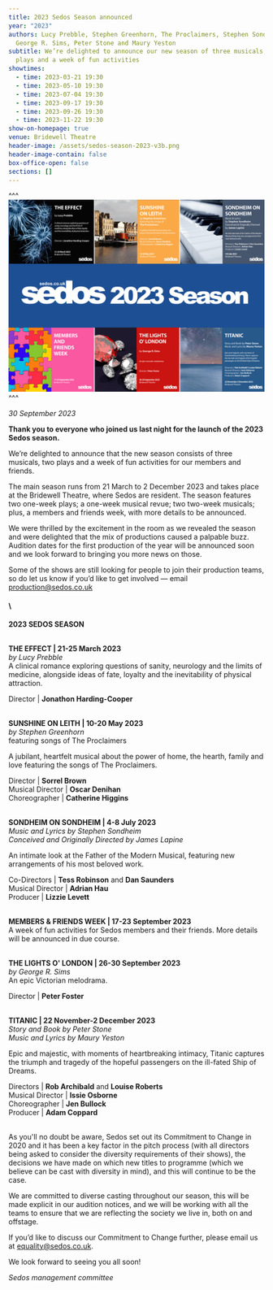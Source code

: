 ```yaml
---
title: 2023 Sedos Season announced
year: "2023"
authors: Lucy Prebble, Stephen Greenhorn, The Proclaimers, Stephen Sondheim,
  George R. Sims, Peter Stone and Maury Yeston
subtitle: We’re delighted to announce our new season of three musicals, two
  plays and a week of fun activities
showtimes:
  - time: 2023-03-21 19:30
  - time: 2023-05-10 19:30
  - time: 2023-07-04 19:30
  - time: 2023-09-17 19:30
  - time: 2023-09-26 19:30
  - time: 2023-11-22 19:30
show-on-homepage: true
venue: Bridewell Theatre
header-image: /assets/sedos-season-2023-v3b.png
header-image-contain: false
box-office-open: false
sections: []
---
```

^^^ ![](/assets/sedos-season-2023-v3-1500pixels.jpg)
^^^ 

*30 September 2023*

**Thank you to everyone who joined us last night for the launch of the 2023 Sedos season.** 

We’re delighted to announce that the new season consists of three musicals, two plays and a week of fun activities for our members and friends.

The main season runs from 21 March to 2 December 2023 and takes place at the Bridewell Theatre, where Sedos are resident. The season features two one-week plays; a one-week musical revue; two two-week musicals; plus, a members and friends week, with more details to be announced.

We were thrilled by the excitement in the room as we revealed the season and were delighted that the mix of productions caused a palpable buzz. Audition dates for the first production of the year will be announced soon and we look forward to bringing you more news on those.

Some of the shows are still looking for people to join their production teams, so do let us know if you’d like to get involved — email [production@sedos.co.uk](mailto:production@sedos.co.uk)

#### \
**2023 SEDOS SEASON**

\
**THE EFFECT | 21-25 March 2023**\
*by Lucy Prebble*\
A clinical romance exploring questions of sanity, neurology and the limits of medicine, alongside ideas of fate, loyalty and the inevitability of physical attraction.

Director | **Jonathon Harding-Cooper**  

\
**SUNSHINE ON LEITH | 10-20 May 2023**\
*by Stephen Greenhorn*\
featuring songs of The Proclaimers

A jubilant, heartfelt musical about the power of home, the hearth, family and love featuring the songs of The Proclaimers.

Director | **Sorrel Brown**\
Musical Director | **Oscar Denihan**\
Choreographer | **Catherine Higgins** 

\
**SONDHEIM ON SONDHEIM | 4-8 July 2023**\
*Music and Lyrics by Stephen Sondheim*\
*Conceived and Originally Directed by James Lapine*

An intimate look at the Father of the Modern Musical, featuring new arrangements of his most beloved work.

Co-Directors |  **Tess Robinson** and **Dan Saunders**\
Musical Director | **Adrian Hau**\
Producer | **Lizzie Levett**

\
**MEMBERS & FRIENDS WEEK | 17-23 September 2023**\
A week of fun activities for Sedos members and their friends. More details will be announced in due course. 

\
**THE LIGHTS O' LONDON | 26-30 September 2023**\
*by George R. Sims*\
An epic Victorian melodrama.

Director | **Peter Foster**

\
**TITANIC | 22 November-2 December 2023**\
*Story and Book by Peter Stone*\
*Music and Lyrics by Maury Yeston*

Epic and majestic, with moments of heartbreaking intimacy, Titanic captures the triumph and tragedy of the hopeful passengers on the ill-fated Ship of Dreams.

Directors | **Rob Archibald** and **Louise Roberts**\
Musical Director | **Issie Osborne** \
Choreographer | **Jen Bullock**\
Producer | **Adam Coppard**

\
As you'll no doubt be aware, Sedos set out its Commitment to Change in 2020 and it has been a key factor in the pitch process (with all directors being asked to consider the diversity requirements of their shows), the decisions we have made on which new titles to programme (which we believe can be cast with diversity in mind), and this will continue to be the case.

We are committed to diverse casting throughout our season, this will be made explicit in our audition notices, and we will be working with all the teams to ensure that we are reflecting the society we live in, both on and offstage. 

If you’d like to discuss our Commitment to Change further, please email us at [equality@sedos.co.uk](mailto:equality@sedos.co.uk). 

We look forward to seeing you all soon!

*Sedos management committee*